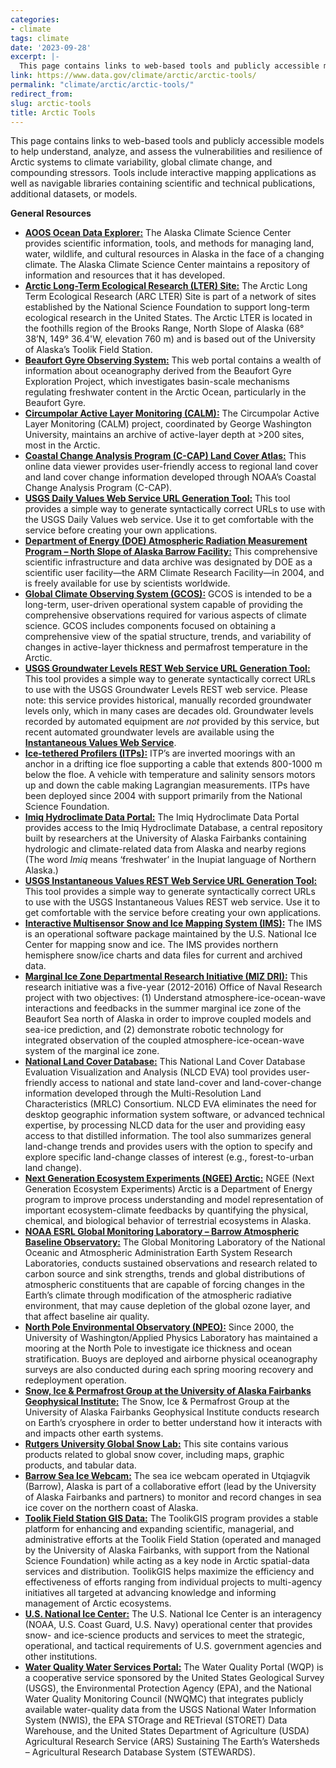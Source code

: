 ```yaml
---
categories:
- climate
tags: climate
date: '2023-09-28'
excerpt: |-
  This page contains links to web-based tools and publicly accessible models to help understand, analyze, and assess the vulnerabilities and resilience of Arctic systems to climate variability, global climate change, and compounding stressors. Tools include interactive mapping applications as well as navigable libraries containing scientific and technical publications, additional datasets, or models.
link: https://www.data.gov/climate/arctic/arctic-tools/
permalink: "climate/arctic/arctic-tools/"
redirect_from:
slug: arctic-tools
title: Arctic Tools
---
```


This page contains links to web-based tools and publicly accessible models to help understand, analyze, and assess the vulnerabilities and resilience of Arctic systems to climate variability, global climate change, and compounding stressors. Tools include interactive mapping applications as well as navigable libraries containing scientific and technical publications, additional datasets, or models.

**General Resources**

*   **[AOOS Ocean Data Explorer:](https://akcasc.org/)** The Alaska Climate Science Center provides scientific information, tools, and methods for managing land, water, wildlife, and cultural resources in Alaska in the face of a changing climate. The Alaska Climate Science Center maintains a repository of information and resources that it has developed.
*   **[Arctic Long-Term Ecological Research (LTER) Site:](https://arc-lter.ecosystems.mbl.edu/)** The Arctic Long Term Ecological Research (ARC LTER) Site is part of a network of sites established by the National Science Foundation to support long-term ecological research in the United States. The Arctic LTER is located in the foothills region of the Brooks Range, North Slope of Alaska (68° 38’N, 149° 36.4'W, elevation 760 m) and is based out of the University of Alaska’s Toolik Field Station.
*   **[Beaufort Gyre Observing System:](https://arcticdata.io/catalog/portals/beaufortgyre)** This web portal contains a wealth of information about oceanography derived from the Beaufort Gyre Exploration Project, which investigates basin-scale mechanisms regulating freshwater content in the Arctic Ocean, particularly in the Beaufort Gyre.
*   **[Circumpolar Active Layer Monitoring (CALM):](https://www2.gwu.edu/~calm/)** The Circumpolar Active Layer Monitoring (CALM) project, coordinated by George Washington University, maintains an archive of active-layer depth at >200 sites, most in the Arctic.
*   **[Coastal Change Analysis Program (C-CAP) Land Cover Atlas:](https://coast.noaa.gov/digitalcoast/tools/lca.html)** This online data viewer provides user-friendly access to regional land cover and land cover change information developed through NOAA’s Coastal Change Analysis Program (C-CAP).
*   **[USGS Daily Values Web Service URL Generation Tool:](https://waterservices.usgs.gov/rest/DV-Test-Tool.html)** This tool provides a simple way to generate syntactically correct URLs to use with the USGS Daily Values web service. Use it to get comfortable with the service before creating your own applications.
*   **[Department of Energy (DOE) Atmospheric Radiation Measurement Program – North Slope of Alaska Barrow Facility:](https://www.arm.gov/capabilities/observatories/nsa)** This comprehensive scientific infrastructure and data archive was designated by DOE as a scientific user facility—the ARM Climate Research Facility—in 2004, and is freely available for use by scientists worldwide.
*   **[Global Climate Observing System (GCOS):](https://gcos.wmo.int/en/home)** GCOS is intended to be a long-term, user-driven operational system capable of providing the comprehensive observations required for various aspects of climate science. GCOS includes components focused on obtaining a comprehensive view of the spatial structure, trends, and variability of changes in active-layer thickness and permafrost temperature in the Arctic.
*   **[USGS Groundwater Levels REST Web Service URL Generation Tool:](https://waterservices.usgs.gov/rest/GW-Levels-Test-Tool.html)** This tool provides a simple way to generate syntactically correct URLs to use with the USGS Groundwater Levels REST web service. Please note: this service provides historical, manually recorded groundwater levels only, which in many cases are decades old. Groundwater levels recorded by automated equipment are *not* provided by this service, but recent automated groundwater levels are available using the **[Instantaneous Values Web Service](https://waterservices.usgs.gov/rest/IV-Service.html)**.
*   **[Ice-tethered Profilers (ITPs):](https://www2.whoi.edu/site/itp/)** ITP’s are inverted moorings with an anchor in a drifting ice floe supporting a cable that extends 800-1000 m below the floe. A vehicle with temperature and salinity sensors motors up and down the cable making Lagrangian measurements. ITPs have been deployed since 2004 with support primarily from the National Science Foundation.
*   **[Imiq Hydroclimate Data Portal:](https://imiq.portal.aoos.org/)** The Imiq Hydroclimate Data Portal provides access to the Imiq Hydroclimate Database, a central repository built by researchers at the University of Alaska Fairbanks containing hydrologic and climate-related data from Alaska and nearby regions (The word *Imiq* means ‘freshwater’ in the Inupiat language of Northern Alaska.)
*   **[USGS Instantaneous Values REST Web Service URL Generation Tool:](https://waterservices.usgs.gov/rest/IV-Test-Tool.html)** This tool provides a simple way to generate syntactically correct URLs to use with the USGS Instantaneous Values REST web service. Use it to get comfortable with the service before creating your own applications.
*   **[Interactive Multisensor Snow and Ice Mapping System (IMS):](https://usicecenter.gov/Products/ImsHome)** The IMS is an operational software package maintained by the U.S. National Ice Center for mapping snow and ice. The IMS provides northern hemisphere snow/ice charts and data files for current and archived data.
*   **[Marginal Ice Zone Departmental Research Initiative (MIZ DRI):](https://apl.uw.edu/project/project.php?id=miz)** This research initiative was a five-year (2012-2016) Office of Naval Research project with two objectives: (1) Understand atmosphere-ice-ocean-wave interactions and feedbacks in the summer marginal ice zone of the Beaufort Sea north of Alaska in order to improve coupled models and sea-ice prediction, and (2) demonstrate robotic technology for integrated observation of the coupled atmosphere-ice-ocean-wave system of the marginal ice zone.
*   **[National Land Cover Database:](https://www.mrlc.gov/eva/)** This National Land Cover Database Evaluation Visualization and Analysis (NLCD EVA) tool provides user-friendly access to national and state land-cover and land-cover-change information developed through the Multi-Resolution Land Characteristics (MRLC) Consortium. NLCD EVA eliminates the need for desktop geographic information system software, or advanced technical expertise, by processing NLCD data for the user and providing easy access to that distilled information. The tool also summarizes general land-change trends and provides users with the option to specify and explore specific land-change classes of interest (e.g., forest-to-urban land change).
*   **[Next Generation Ecosystem Experiments (NGEE) Arctic:](https://ngee-arctic.ornl.gov/)** NGEE (Next Generation Ecosystem Experiments) Arctic is a Department of Energy program to improve process understanding and model representation of important ecosystem-climate feedbacks by quantifying the physical, chemical, and biological behavior of terrestrial ecosystems in Alaska.
*   **[NOAA ESRL Global Monitoring Laboratory – Barrow Atmospheric Baseline Observatory:](https://gml.noaa.gov/obop/brw/)** The Global Monitoring Laboratory of the National Oceanic and Atmospheric Administration Earth System Research Laboratories, conducts sustained observations and research related to carbon source and sink strengths, trends and global distributions of atmospheric constituents that are capable of forcing changes in the Earth’s climate through modification of the atmospheric radiative environment, that may cause depletion of the global ozone layer, and that affect baseline air quality.
*   **[North Pole Environmental Observatory (NPEO):](http://psc.apl.washington.edu/northpole/index.html)** Since 2000, the University of Washington/Applied Physics Laboratory has maintained a mooring at the North Pole to investigate ice thickness and ocean stratification. Buoys are deployed and airborne physical oceanography surveys are also conducted during each spring mooring recovery and redeployment operation.
*   **[Snow, Ice & Permafrost Group at the University of Alaska Fairbanks Geophysical Institute:](https://www.gi.alaska.edu/research/snow-ice-and-permafrost)** The Snow, Ice & Permafrost Group at the University of Alaska Fairbanks Geophysical Institute conducts research on Earth’s cryosphere in order to better understand how it interacts with and impacts other earth systems.
*   **[Rutgers University Global Snow Lab:](http://climate.rutgers.edu/snowcover/index.php)** This site contains various products related to global snow cover, including maps, graphic products, and tabular data.
*   **[Barrow Sea Ice Webcam:](https://seaice.alaska.edu/gi/observatories/barrow_webcam/)** The sea ice webcam operated in Utqiagvik (Barrow), Alaska is part of a collaborative effort (lead by the University of Alaska Fairbanks and partners) to monitor and record changes in sea ice cover on the northern coast of Alaska.
*   **[Toolik Field Station GIS Data:](https://www.uaf.edu/toolik/gis/index.php)** The ToolikGIS program provides a stable platform for enhancing and expanding scientific, managerial, and administrative efforts at the Toolik Field Station (operated and managed by the University of Alaska Fairbanks, with support from the National Science Foundation) while acting as a key node in Arctic spatial-data services and distribution. ToolikGIS helps maximize the efficiency and effectiveness of efforts ranging from individual projects to multi-agency initiatives all targeted at advancing knowledge and informing management of Arctic ecosystems.
*   **[U.S. National Ice Center:](https://usicecenter.gov/)** The U.S. National Ice Center is an interagency (NOAA, U.S. Coast Guard, U.S. Navy) operational center that provides snow- and ice-science products and services to meet the strategic, operational, and tactical requirements of U.S. government agencies and other institutions.
*   **[Water Quality Water Services Portal:](https://www.waterqualitydata.us/)** The Water Quality Portal (WQP) is a cooperative service sponsored by the United States Geological Survey (USGS), the Environmental Protection Agency (EPA), and the National Water Quality Monitoring Council (NWQMC) that integrates publicly available water-quality data from the USGS National Water Information System (NWIS), the EPA STOrage and RETrieval (STORET) Data Warehouse, and the United States Department of Agriculture (USDA) Agricultural Research Service (ARS) Sustaining The Earth’s Watersheds – Agricultural Research Database System (STEWARDS). 